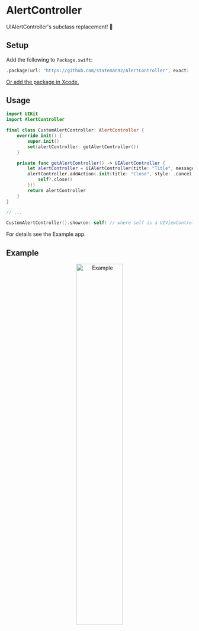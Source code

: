 # AlertController
UIAlertController's subclass replacement! 🚨

## Setup

Add the following to `Package.swift`:

```swift
.package(url: "https://github.com/stateman92/AlertController", exact: .init(0, 0, 1))
```

[Or add the package in Xcode.](https://developer.apple.com/documentation/xcode/adding-package-dependencies-to-your-app)

## Usage

```swift
import UIKit
import AlertController

final class CustomAlertController: AlertController {
    override init() {
        super.init()
        set(alertController: getAlertController())
    }

    private func getAlertController() -> UIAlertController {
        let alertController = UIAlertController(title: "Title", message: "Message", preferredStyle: .alert)
        alertController.addAction(.init(title: "Close", style: .cancel, handler: { [weak self] _ in
            self?.close()
        }))
        return alertController
    }
}

// ...

CustomAlertController().show(on: self) // where self is a UIViewController
```

For details see the Example app.

## Example

<p style="text-align:center;"><img src="https://github.com/stateman92/AlertController/blob/main/Resources/screenshot.png?raw=true" width="50%" alt="Example"></p>

